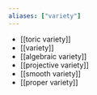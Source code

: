 ```yaml
---
aliases: ["variety"]
---
```


- [[toric variety]]
- [[variety]]
- [[algebraic variety]]
- [[projective variety]]
- [[smooth variety]]
- [[proper variety]]